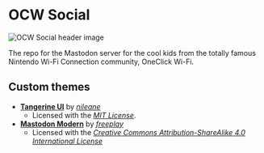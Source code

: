 # OCW Social

![OCW Social header image](.github/images/header.jpg)

The repo for the Mastodon server for the cool kids from the totally famous Nintendo Wi-Fi Connection community, OneClick Wi-Fi.

## Custom themes

* [**Tangerine UI**](https://github.com/nileane/TangerineUI-for-Mastodon) by [_nileane_](https://github.com/nileane)
  * Licensed with the [_MIT License_](https://github.com/nileane/TangerineUI-for-Mastodon/blob/9b240fefd666ea2d33995681404318dd0f3c0c78/LICENSE).
* [**Mastodon Modern**](https://git.gay/freeplay/Mastodon-Modern) by [_freeplay_](https://git.gay/freeplay)
  * Licensed with the [_Creative Commons Attribution-ShareAlike 4.0 International License_](https://git.gay/freeplay/Mastodon-Modern/src/commit/6f6cfefa310588c9c956f9fbd2f88aaf0cc7fd9e/LICENSE)
